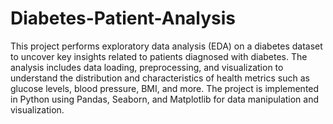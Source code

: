 # Diabetes-Patient-Analysis

This project performs exploratory data analysis (EDA) on a diabetes dataset to uncover key insights related to patients diagnosed with diabetes. The analysis includes data loading, preprocessing, and visualization to understand the distribution and characteristics of health metrics such as glucose levels, blood pressure, BMI, and more. The project is implemented in Python using Pandas, Seaborn, and Matplotlib for data manipulation and visualization.
